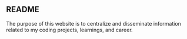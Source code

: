 ## README

The purpose of this website is to centralize and disseminate information related to my coding projects, learnings, and career.
